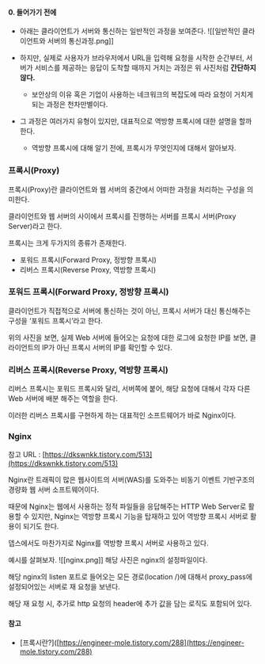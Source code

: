 
#### 0. 들어가기 전에

- 아래는 클라이언트가 서버와 통신하는 일반적인 과정을 보여준다.
![[일반적인 클라이언트와 서버의 통신과정.png]]
- 하지만, 실제로 사용자가 브라우저에서 URL을 입력해 요청을 시작한 순간부터, 서버가 서비스를 제공하는 응답이 도착할 때까지 거치는 과정은 위 사진처럼 **간단하지 않다.**
	- 보안상의 이유 혹은 기업이 사용하는 네크워크의 복잡도에 따라 요청이 거치게 되는 과정은 천차만별이다.

- 그 과정은 여러가지 유형이 있지만, 대표적으로 역방향 프록시에 대한 설명을 할까 한다.
	- 역방향 프록시에 대해 알기 전에, 프록시가 무엇인지에 대해서 알아보자.

### 프록시(Proxy)

프록시(Proxy)란 클라이언트와 웹 서버의 중간에서 어떠한 과정을 처리하는 구성을 의미한다.

클라이언트와 웹 서버의 사이에서 프록시를 진행하는 서버를 프록시 서버(Proxy Server)라고 한다.

프록시는 크게 두가지의 종류가 존재한다.

- 포워드 프록시(Forward Proxy, 정방향 프록시)
- 리버스 프록시(Reverse Proxy, 역방향 프록시)

### 포워드 프록시(Forward Proxy, 정방향 프록시)

클라이언트가 직접적으로 서버에 통신하는 것이 아닌, 프록시 서버가 대신 통신해주는 구성을 ‘포워드 프록시’라고 한다.

위의 사진을 보면, 실제 Web 서버에 들어오는 요청에 대한 로그에 요청한 IP를 보면, 클라이언트의 IP가 아닌 프록시 서버의 IP를 확인할 수 있다.

### 리버스 프록시(Reverse Proxy, 역방향 프록시)

리버스 프록시는 포워드 프록시와 달리, 서버쪽에 붙어, 해당 요청에 대해서 각자 다른 Web 서버에 배분 해주는 역할을 한다.

이러한 리버스 프록시를 구현하게 하는 대표적인 소프트웨어가 바로 Nginx이다.

### Nginx

참고 URL : [https://dkswnkk.tistory.com/513](https://dkswnkk.tistory.com/513)

Nginx란 트래픽이 많은 웹사이트의 서버(WAS)를 도와주는 비동기 이벤트 기반구조의 경량화 웹 서버 소프트웨어이다.

때문에 Nginx는 웹에서 사용하는 정적 파일들을 응답해주는 HTTP Web Server로 활용할 수 있지만, Nginx는 역방향 프록시 기능을 탑재하고 있어 역방향 프록시 서버로 활용이 되기도 한다.

뎁스에서도 마찬가지로 Nginx를 역방향 프록시 서버로 사용하고 있다.

예시를 살펴보자.
![[nginx.png]]
해당 사진은 nginx의 설정파일이다.

해당 nginx의 listen 포트로 들어오는 모든 경로(location /)에 대해서 proxy_pass에 설정되어있는 서버로 재 요청을 보낸다.

해당 재 요청 시, 추가로 http 요청의 header에 추가 값을 담는 로직도 포함되어 있다.



#### 참고
- [프록시란?]([https://engineer-mole.tistory.com/288](https://engineer-mole.tistory.com/288)

